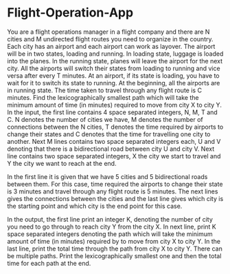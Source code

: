 # Flight-Operation-App
You are a flight operations manager in a flight company and there are N cities and M
undirected flight routes you need to organize in the country. Each city has an airport and each
airport can work as layover. The airport will be in two states, loading and running. In loading state,
luggage is loaded into the planes. In the running state, planes will leave the airport for the next
city. All the airports will switch their states from loading to running and vice versa after every T
minutes. At an airport, if its state is loading, you have to wait for it to switch its state to running.
At the beginning, all the airports are in running state. The time taken to travel through any flight
route is C minutes. Find the lexicographically smallest path which will take the minimum amount
of time (in minutes) required to move from city X to city Y.
In the input, the first line contains 4 space separated integers, N, M, T and C. N denotes the
number of cities we have, M denotes the number of connections between the N cities, T denotes
the time required by airports to change their states and C denotes that the time for travelling one
city to another. Next M lines contains two space separated integers each, U and V denoting that
there is a bidirectional road between city U and city V. Next line contains two space separated
integers, X the city we start to travel and Y the city we want to reach at the end.

In the first line it is given that we have 5 cities and 5 bidirectional roads between them. For
this case, time required the airports to change their state is 3 minutes and travel through any flight
route is 5 minutes. The next lines gives the connections between the cities and the last line gives
which city is the starting point and which city is the end point for this case.

In the output, the first line print an integer K, denoting the number of city you need to go
through to reach city Y from the city X. In next line, print K space separated integers denoting the
path which will take the minimum amount of time (in minutes) required by to move from city X
to city Y. In the last line, print the total time through the path from city X to city Y. There can be
multiple paths. Print the lexicographically smallest one and then the total time for each path at the
end.
